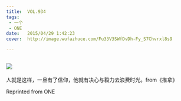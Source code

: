 ```yaml
---
title:	VOL.934
tags:
 - 一个
 - ONE
date:	2015/04/29 1:42:23
cover:	http://image.wufazhuce.com/Fu33V3SWfDvDh-Fy_S7Chvrxl8s9

---
```

![](http://image.wufazhuce.com/Fu33V3SWfDvDh-Fy_S7Chvrxl8s9)
---

人就是这样，一旦有了信仰，他就有决心与毅力去浪费时光。from《推拿》
 
Reprinted from ONE
